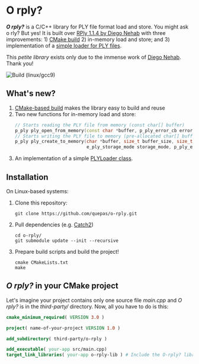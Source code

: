 # O rply?

_**O rply?**_ is a C/C++ library for PLY file format load and store. You might ask o rly? But yes! It is built over [RPly 1.1.4 by Diego Nehab](http://w3.impa.br/~diego/software/rply/) with three improvements: 1) [CMake build](CMakeLists.txt) 2) in-memory load and store; and 3) implementation of a [simple loader for PLY files](simple_loader/). 

This _petite library_ exists only due to the immense work of [Diego Nehab](http://w3.impa.br/~diego/). Thank you!

![Build (linux/gcc9)](https://github.com/quepas/o-rply/workflows/Build%20(linux/gcc9)/badge.svg?branch=master)

## What's new?

1. [CMake-based build](CMakeLists.txt) makes the library easy to build and reuse
2. Two new functions for in-memory load and store:
    ```cpp
   // Starts reading the PLY file from memory (const char[] buffer)
   p_ply ply_open_from_memory(const char *buffer, p_ply_error_cb error_cb, long idata, void *pdata);
   // Starts writing the PLY file to memory (pre-allocated char[] buffer)
   p_ply ply_create_to_memory(char *buffer, size_t buffer_size, size_t *ply_size,
                               e_ply_storage_mode storage_mode, p_ply_error_cb error_cb, long idata, void *pdata);
    ```
3. An implementation of a simple [PLYLoader class](simple_loader/include/PLYLoader.hpp).

## Installation

On Linux-based systems:

1. Clone this repository:
    ```shell script
    git clone https://github.com/quepas/o-rply.git
    ```
2. Pull dependencies (e.g. [Catch2](https://github.com/catchorg/Catch2/))
    ```shell script
    cd o-rply/
    git submodule update --init --recursive
    ```
3. Prepare build scripts and build the project!
    ```shell script
    cmake CMakeLists.txt
    make
    ```
   
## _O rply?_ in your CMake project

Let's imagine your project contains only one source file _main.cpp_ and _O rply?_ is in the _third-party/_ directory.
Now, all you have to do is this:

```CMake
cmake_minimum_required( VERSION 3.0 )

project( name-of-your-project VERSION 1.0 )

add_subdirectory( third-party/o-rply )

add_executable( your-app src/main.cpp)
target_link_libraries( your-app o-rply-lib ) # Include the O-rply? library
```
